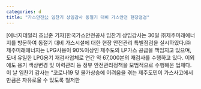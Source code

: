 ```yaml
---
categories: d
title: "가스안전公 임찬기 상임감사 동절기 대비 가스안전 현장점검"
---
```

[에너지데일리 조남준 기자]한국가스안전공사 임찬기 상임감사는 30일 ㈜제주미래에너지를 방문하여 동절기 대비 가스시설에 대한 현장 안전관리 특별점검을 실시하였다.㈜제주미래에너지는 LPG사용이 90%이상인 제주도의 LP가스 공급을 책임지고 있으며, 도내 유일한 LPG용기 재검사업체로 연간 약 67,000본의 재검사를 수행하고 있다. 이외에도 용기 색상변경 및 이력관리 등 정부 안전관리정책을 모범적으로 수행해온 업체다.이 날 임찬기 감사는 “코로나19 및 물가상승에 어려움을 겪는 제주도민이 가스사고에서 만큼은 자유로울 수 있도록 철저한